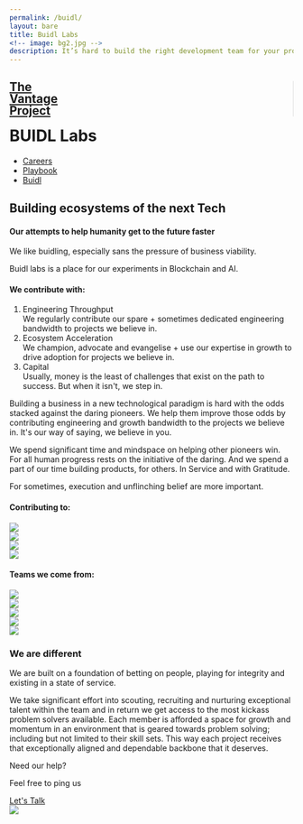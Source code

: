 ```yaml
---
permalink: /buidl/
layout: bare
title: Buidl Labs
<!-- image: bg2.jpg -->
description: It’s hard to build the right development team for your project, but you’re in the right place.
---
```

<div class="robotwbg b-ws-top-p">
	<div class="grid-container">
		<div class="grid-x">
			<div class="large-3 large-offset-3 medium-4 medium-offset-2 small-8 small-offset-2 cell s-ws-top">
				<div class="grid-x grid-padding-x">
					<!-- <div class="small-3 cell np">
							<a href="{{site.url}}">
								<img src="{{site.url}}/assets/img/gun.svg" style="margin-top:0.25em">
							</a>
						</div> -->
					<div class="small-5 shrink cell" style="border-right: 1px solid #dedede;">
							<a href="{{site.url}}">
								<h2 class="sans2 bkc" style="line-height:1;">The <br> Vantage <br>Project</h2>
							</a>
						</div>
<div class="small-4 cell" >
							<h1 class="sans2 bold bc" style=" margin-top: 0.25em;">BUIDL Labs</h1>
						</div>
</div>
			</div>
		<div class="small-12 medium-6 cell s-ws-top xs-ws-top-p">
			<ul class="menu align-right hover">
	      <!-- <li><a href="{{site.url}}/ico" class="dbc">ICO</a></li>
	      <li><a href="{{site.url}}/blockchain" class="dbc">Blockchain</a></li> -->
      	<li><a href="{{site.url}}/careers" class="dbc">Careers</a></li>
        <li><a href="{{site.url}}/playbook" class="dbc">Playbook</a></li>
        <!-- <li><a href="{{site.url}}/ico" class="dbc">ICO</a></li> -->
        <li><a href="{{site.url}}/buidl" class="dbc active">Buidl</a></li>
	    </ul>
		</div>
	</div>
	</div>
	<div class="grid-container">
	<div class="grid-x">
		<div class="small-12 medium-10  large-8 large-offset-3 medium-offset-2 cell b-ws-top b-ws-top-p">
			<h2 class="">Building ecosystems of the next Tech</h2>
			<!-- <div class="f-1-25x">With</div> -->
			<h4 class="bc ">Our attempts to help humanity get to the future faster</h4>
		</div>
	</div>
	<div class="grid-x">
		<div class="small-12 medium-10 medium-offset-2 large-8 large-offset-3 cell m-ws-top m-ws-bottom">
			<p class="bkc nm f-1-25x">We like buidling, especially sans the pressure of business viability.</p>
			<p>Buidl labs is a place for our experiments in Blockchain and AI.</p>
			<!-- <p class="s-ws-top">The future is beautiful. It is abundant. And it is for everyone. We believe that we must do all that we can to accelerate it. And in this case, more is less. We must help as many entrepreneurs push forward as we can. And that is what we have set out to do.</p> -->
			<h4 class="xs-ws-top">We contribute with:</h4>
			<ol>
				<li class="s-ws-top"><div class="bkc bold f-1-25x">Engineering Throughput <!-- <a class="btn small nm" href="https://meetings.hubspot.com/aditya16" target="_blank">Hire us</a> --></div>We regularly contribute our spare + sometimes dedicated engineering bandwidth to projects we believe in. </li>
				<li class="s-ws-top"><div class="bkc bold f-1-25x">Ecosystem Acceleration<!-- <a class="btn small nm" href="https://meetings.hubspot.com/aditya16" target="_blank">Hire us</a> --></div>We champion, advocate and evangelise + use our expertise in growth to drive adoption for projects we believe in.</li>
				<li class="s-ws-top"><div class="bkc bold f-1-25x">Capital</div>Usually, money is the least of challenges that exist on the path to success. But when it isn't, we step in.</li>
			</ol>
		</div>
	</div>
</div>
</div>
<div class="wbg">
	<div class="grid-container">
	<div class="grid-x align-center">
		<div class="small-12 medium-10 medium-centered large-6 cell m-ws-top">
			<p class="bkc s-ws-top f-1-25x">
Building a business in a new technological paradigm is hard with the odds stacked against the daring pioneers. We help them improve those odds by contributing engineering and growth bandwidth to the projects we believe in. It's our way of saying, we believe in you.
</p>
<p class="f-1-25x">  
We spend significant time and mindspace on helping other pioneers win. For all human progress rests on the initiative of the daring. And we spend a part of our time building products, for others. In Service and with Gratitude.
			</p>
		</div>
	</div>
	<div class="grid-x align-center">
		<div class="small-12 medium-10 medium-centered large-6 cell s-ws-top">
			<!-- <p class="dbc f-1-25x nm">We do so with capital, state of mind and execution.</p> -->
			<p class="f-1-25x bc s-ws-bottom">For sometimes, execution and unflinching belief are more important.</p>
		</div>
	</div>
</div>
</div>
<!-- <div class="lgbg m-ws-top-p">
	<div class="grid-x">
		<div class="small-12 medium-8 medium-offset-1 large-4 large-offset-3 cell">
			<p class="f-1-5x nm bold dbc">Sounds relevant?</p>
			<p class="f-1-25x">Let's get to know each other</p>
		</div>
		<div class="large-2 small-4 medium-2 end text-right cell s-ws-top">
			<a class="button fullwidth" href="https://meetings.hubspot.com/aditya16" target="_blank">Let's Talk</a>
		</div>
	</div>
</div>
<div class="lgbg">
	<div class="grid-x">
		<div class="small-12 medium-10 medium-centered large-6 cell s-ws-top m-ws-bottom">
			<p class=" s-ws-top s-ws-bottom bkc">We like to restrict our bandwidth to working with atmost 5 entrepreneurs at a time.</p>
		</div>
	</div>
</div> -->
<!-- <div class="wbg">
	<div class="grid-x">
		<div class="large-1 large-offset-2 cell s-ws-top hide-for-small-only hide-for-medium-only">
			<img src="{{site.url}}/assets/img/lab.gif" style="padding: 0 0.5em;">
		</div>
		<div class="small-12 medium-10 medium-offset-1 large-offset-0 large-6 end cell b-ws-top m-ws-bottom">
			<p class="bc nm">We also keep hacking together cool shit, for the kicks</p>
			<p class="nm dbc bold f-1-25x">The latest from our lab:</p>
		</div>
	</div>
</div> -->
<!-- <div class="wbg">
	<div class="grid-x">
			<div class="medium-3 small-12 cell m-ws-bottom">
				<div class="bkc bold">Bodhi Crypto Capital</div>
				<div class="s">An experiment in AI+algo trading that gave us our very own bot called “Mohana”.</div>
			</div>
			<div class="medium-3 small-12 cell m-ws-bottom">
				<div class="bkc bold">LinkedChain</div>
				<div class="s">A stealth project that is internally being called the Zapier for Blockchain</div>
			</div>
			<div class="medium-3 small-12 cell m-ws-bottom">
				<div class="bkc bold">eSports prediction AI</div>
				<div class="s">Leveraging non-traditional markets to bet on odds that look random without the right vantage</div>
			</div>
			<div class="medium-3 small-12 cell m-ws-bottom">
				<div class="bkc bold">ISA Training for blockchain</div>
				<div class="s">Human capital arbitrage. Knowledge is abundant, it is the desire to learn that is scarce.</div>
			</div>
		</div>
	</div> -->
<!-- <div class="grid-x">
	<div class="small-12 medium-10 medium-centered large-6 cell m-ws-top">
		<h5 class="dbc bold">Our journey till now</h5>
	</div></div> -->
<div class="wbg">
	<div class="grid-container">
	<div class="grid-x align-center">
		<div class="small-12 large-6 medium-6 medium-centered cell m-ws-top">
			<h4 class="dbc bold">Contributing to:</h4>
		</div>
	</div>
	<div class="grid-x align-center">
		<div class="small-12 large-centered large-6 cell cell m-ws-bottom">
			<div class="grid-x small-up-4 medium-up-4 large-up-4">
			  <div class="cell cell-block">
			    <img src="{{site.url}}/assets/img/logo/polka.svg" class="b-ws-top">
			  </div>
			  <div class="cell cell-block">
			    <img src="{{site.url}}/assets/img/logo/eth.png">
			  </div>
			  <div class="cell cell-block">
			    <img src="{{site.url}}/assets/img/logo/interchain.png">
			  </div>
			  <div class="cell cell-block">
			    <img src="{{site.url}}/assets/img/logo/zcash.png" class="m-ws-top">
			  </div>
			</div>
		</div>
	</div>
</div>
</div>
<div class="wbg">
	<div class="grid-container">
	<div class="grid-x align-center">
		<div class="small-12 large-6 medium-10 medium-centered cell m-ws-top">
			<h4 class="dbc bold">Teams we come from:</h4>
		</div>
	</div>
	<div class="grid-x align-center">
		<div class="small-12 large-centered large-8 cell cell m-ws-bottom">
			<div class="grid-x grid-padding-x small-up-3 medium-up-5 large-up-5">
			  <div class="cell cell-block">
			    <img src="{{site.url}}/assets/img/logo/google.png">
			  </div>
			  <div class="cell cell-block">
			    <img src="{{site.url}}/assets/img/logo/harvard.png">
			  </div>
			  <div class="cell cell-block">
			    <img src="{{site.url}}/assets/img/logo/p2p.png">
			  </div>
			  <div class="cell cell-block">
			    <img src="{{site.url}}/assets/img/logo/chili.png">
			  </div>
			  <div class="cell cell-block">
			    <img src="{{site.url}}/assets/img/logo/paytm.png">
			  </div>
			</div>
			</div>
		</div>
	</div>
</div>
<!-- <div class="wbg">
	<div class="grid-container">
	<div class="grid-x">
		<div class="large-1 large-offset-2 cell s-ws-top hide-for-small-only hide-for-medium-only">
			<img src="{{site.url}}/assets/img/lab.gif" style="padding: 0 0.5em;">
		</div>
		<div class="small-12 medium-10 medium-offset-1 large-offset-0 large-6 end cell b-ws-top b-ws-bottom">
			<p class="bc nm">We also keep hacking together cool shit, for the kicks</p>
			<p class="nm dbc bold f-1-25x">The latest from our lab:</p>
		</div>
	</div>
</div>
</div>
<div class="wbg">
	<div class="grid-container">
	<div class="grid-x">
		<div class="medium-3 small-12 cell m-ws-bottom">
			<img src="{{site.url}}/assets/img/leaf.png" class="xs-ws-bottom">
			<div class="bkc bold">Bodhi Crypto Capital</div>
			<div class="s">An experiment in AI driven algorithmic trading that gave us our very own bot called “Mohana”.</div>
		</div>
		<div class="medium-3 small-12 cell m-ws-bottom">
			<img src="{{site.url}}/assets/img/link.png" class="xs-ws-bottom">
			<div class="bkc bold">LinkedChain</div>
			<div class="s">A stealth project that is internally being called the Zapier for Blockchain</div>
		</div>
		<div class="medium-3 small-12 cell m-ws-bottom">
			<img src="{{site.url}}/assets/img/reload.png" class="xs-ws-bottom">
			<div class="bkc bold">Automated P2P exchange</div>
			<div class="s">Enabling access to crypto abundance for the everyone</div>
		</div>
		<div class="medium-3 small-12 cell m-ws-bottom">
			<img src="{{site.url}}/assets/img/learning.png" class="xs-ws-bottom">
			<div class="bkc bold">ISA Training for blockchain</div>
			<div class="s">Human capital arbitrage. Knowledge is abundant, it is the desire to learn that is scarce.</div>
		</div>
	</div>
</div>
</div> -->
<!-- <div class="wbg">
	<div class="grid-x">
		<div class="small-12 medium-10 medium-centered large-6 cell m-ws-top s-ws-bottom">
			<h5 class="bkc dbc bold">Technologies we work on</h5>
		</div>
	</div>
	<div class="grid-x">
		<div class="small-12 large-10 large-centered cell">
			<div class="callout3">
				<div class="grid-x">
					<div class="small-12 medium-4 cell xs-ws-top">
						<h6>Blockchain Platforms</h6>
						<div class="grid-x">
							<div class="small-3 cell">
								<img src="{{site.url}}/assets/img/logo/hyperledger.png" class="s-ws-top">
							</div>
							<div class="small-9 cell np">
								<div class="bkc">Hyperledger Fabric and Sawtooth</div>
								<p class="s">Cross-industry, flexible and permissioned blockchain technologies for enterprises</p> 
							</div>
						</div>
						<div class="grid-x">
							<div class="small-3 cell">
								<img src="{{site.url}}/assets/img/logo/nem.png" class="xs-ws-top">
							</div>
							<div class="small-9 cell np">
								<div class="bkc">NEM</div>
								<p class="s">Permissioned blockchain technologies designed for high scale, speed and security</p> 
							</div>
						</div>
						<div class="grid-x">
							<div class="small-3 cell">
								<img src="{{site.url}}/assets/img/logo/r3.png">
							</div>
							<div class="small-9 cell np">
								<div class="bkc">R3 Corda</div>
								<p class="s">Permissioned blockchain technologies for the financial industry</p> 
							</div>
						</div>
						<div class="grid-x">
							<div class="small-3 cell">
								<img src="{{site.url}}/assets/img/logo/stellar.png" class="xs-ws-top">
							</div>
							<div class="small-9 cell np">
								<div class="bkc">Stellar</div>
								<p class="s">Permissioned blockchain technologies with specific focus on cross border transactions</p> 
							</div>
						</div>
					</div>
					<div class="small-12 medium-4 cell xs-ws-top">
						<h6>Blockchain Protocols</h6>
						<div class="grid-x">
							<div class="small-3 cell">
								<img src="{{site.url}}/assets/img/logo/dharma.png" >
							</div>
							<div class="small-9 cell np">
								<div class="bkc">Dharma</div>
								<p class="s">For facilitating credit on the blockchain</p> 
							</div>
						</div>
						<div class="grid-x">
							<div class="small-3 cell">
								<img src="{{site.url}}/assets/img/logo/kyber.png" class="xs-ws-top">
							</div>
							<div class="small-9 cell np">
								<div class="bkc">Kyber.network</div>
								<p class="s">For decentralized token swaps enabling liquidity on the blockchain. Usecases range from inter-token payments to portfolio rebalancing</p> 
							</div>
						</div>
						<div class="grid-x">
							<div class="small-3 cell">
								<img src="{{site.url}}/assets/img/logo/maker.png">
							</div>
							<div class="small-9 cell np">
								<div class="bkc">MakerDAO Ecosystem</div>
								<p class="s">An attempt to build decentralized stable coins eg: DAI</p> 
							</div>
						</div>
						<div class="grid-x">
							<div class="small-3 cell">
								<img src="{{site.url}}/assets/img/logo/uniswap.png">
							</div>
							<div class="small-9 cell np">
								<div class="bkc">UniSwap</div>
								<p class="s">For automated ERC-20 token exchanges on Ethereum</p> 
							</div>
						</div>
					</div>
					<div class="small-12 medium-4 cell xs-ws-top">
						<h6>Blockchain Frameworks</h6>
						<div class="grid-x">
							<div class="small-3 cell">
								<img src="{{site.url}}/assets/img/logo/solidity.png" class="s-ws-top">
							</div>
							<div class="small-9 cell np">
								<div class="bkc">Solidity</div>
								<p class="s">Battle tested object-oriented programming language for writing smart contracts</p> 
							</div>
						</div>
						<div class="grid-x">
							<div class="small-3 cell">
								<img src="{{site.url}}/assets/img/logo/substrate.png">
							</div>
							<div class="small-9 cell np">
								<div class="bkc">Substrate</div>
								<p class="s">Next-generation framework for blockchain innovation. Library for building new blockchains</p> 
							</div>
						</div>
					</div>
				</div>
			</div>
		</div>
	</div>
</div> -->
<div class="robotbg">
	<div class="grid-container">
	<div class="grid-x align-center">
		<div class="small-12 medium-10 medium-centered large-6 cell f-1-25x b-ws-top">
		<h3 class="">We are different</h3>
		<p class="bkc">We are built on a foundation of betting on people, playing for integrity and existing in a state of service.</p>
		<p>We take significant effort into scouting, recruiting and nurturing exceptional talent within the team and in return we get access to the most kickass problem solvers available. Each member is afforded a space for growth and momentum in an environment that is geared towards problem solving; including but not limited to their skill sets. This way each project receives that exceptionally aligned and dependable backbone that it deserves.</p>
		</div>
	</div>
	</div>
	<!-- <div class="grid-x">
		<div class="small-12 medium-10 medium-centered large-6 cell cell text-center small-centered b-ws-top b-ws-bottom">
			<div class="f-2x bkc bold">We can help</div>
			<p class="f-1-25x">It's free and about you.</p>
			<a href="https://meetings.hubspot.com/aditya16" class="button large">Schedule a 30 min consultation</a>
		</div>
	</div> -->
	<div class="grid-container">
	<div class="grid-x align-center">
		<div class="small-12 large-6 cell b-ws-top">
			<p class="f-1-5x nm bold bkc">Need our help?</p>
			<p class="f-1-25x">Feel free to ping us</p>
			<div class="m-ws-bottom"><a class="button large" href="https://meetings.hubspot.com/aditya16" target="_blank">Let's Talk</a></div>
			<img src="{{site.url}}/assets/img/crawler.jpg" class="b-ws-top">
		</div>
	</div>
</div>
</div>
